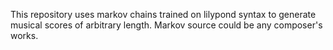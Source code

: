 This repository uses markov chains trained on lilypond syntax to generate musical scores of arbitrary length. Markov source could be any composer's works. 
